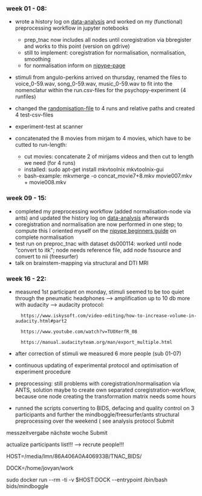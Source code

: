 ### week 01 - 08:

- wrote a history log on [data-analysis](https://github.com/weissbe92/MSc_thesis_BenediktWeiss/blob/master/open%20lab%20notebook/analysis_steps.pdf) and worked on my (functional) preprocessing workflow in jupyter notebooks
  - prep_tnac now includes all nodes until coregistration via bbregister and works to this point (version on gdrive)
  - still to implement: coregistration for normalisation, normalisation, smoothing
  - for normalisation inform on [nipype-page](http://miykael.github.io/nipype-beginner-s-guide/normalize.html)
 
- stimuli from angulo-perkins arrived on thursday, renamed the files to voice_0-59.wav, song_0-59.wav, music_0-59.wav to fit into the nomenclatur within the run.csv-files for the psychopy-experiment (4 runfiles)
- changed the [randomisation-file](https://github.com/weissbe92/MSc_thesis_BenediktWeiss/blob/master/open%20lab%20notebook/create_run_files.py) to 4 runs and relative paths and created 4 test-csv-files
- experiment-test at scanner
- concatenated the 8 movies from mirjam to 4 movies, which have to be cutted to run-length:
  - cut movies: concatenate 2 of mirijams videos and then cut to length we need (for 4 runs) 
  - installed: sudo apt-get install mkvtoolnix mkvtoolnix-gui
  - bash-example: mkvmerge -o concat_movie7+8.mkv movie007.mkv + movie008.mkv 
  
### week 09 - 15:
  
- completed my preprocessing workflow (added normalisation-node via ants) and updated the history log on [data-analysis](https://github.com/weissbe92/MSc_thesis_BenediktWeiss/blob/master/open%20lab%20notebook/analysis_steps.pdf) afterwards
- coregistration and normalisation are now performed in one step; to compute this I oriented myself on the [nipype beginners guide](http://miykael.github.io/nipype-beginner-s-guide/normalize.html) on complete normalisation 
- test run on preproc_tnac with dataset ds000114: worked until node "convert to itk"; node needs reference file, add node fssource and convert to nii (freesurfer)
- talk on brainstem-mapping via structural and DTI MRI

### week 16 - 22:

- measured 1st participant on monday, stimuli seemed to be too quiet through the pneumatic headphones
  --> amplification up to 10 db more with audacity
  --> audacity protocol:
  
        https://www.iskysoft.com/video-editing/how-to-increase-volume-in-audacity.html#part2

        https://www.youtube.com/watch?v=TUOXerfR_08

        https://manual.audacityteam.org/man/export_multiple.html 

 
 - after correction of stimuli we measured 6 more people (sub 01-07)
 - continuous updating of experimental protocol and optimisation of experiment procedure
 - preprocessing: still problems with coregistration/normalisation via ANTS, solution maybe to create own separated coregistration-workflow, because one node creating the transformation matrix needs some hours
 - runned the scripts converting to BIDS, defacing and quality control on 3 participants and further the mindboggle/freesurfer/ants structural preprocessing over the weekend ( see analysis protocol Submit
 
 
messzeitvergabe nächste woche Submit

actualize participants list!!! --> recrute people!!!


HOST=/media/lmn/86A406A0A406933B/TNAC_BIDS/

DOCK=/home/jovyan/work

sudo docker run --rm -ti -v $HOST:DOCK --entrypoint /bin/bash bids/mindboggle


